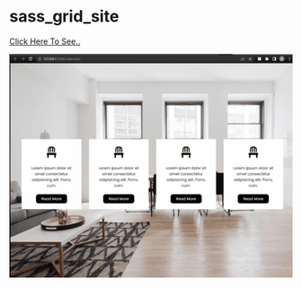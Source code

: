 # sass_grid_site


[Click Here To See..](https://jenalp6.github.io/sass_grid_site/)


![Sass-Grid](https://github.com/Jenalp6/sass_grid_site/blob/master/images/gridsass.gif)
